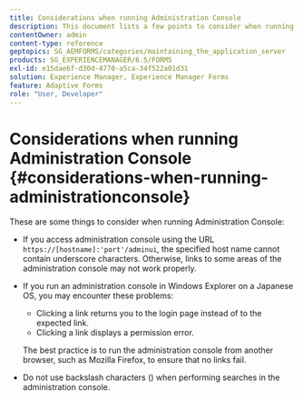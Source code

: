 ```yaml
---
title: Considerations when running Administration Console
description: This document lists a few points to consider when running Administration Console.
contentOwner: admin
content-type: reference
geptopics: SG_AEMFORMS/categories/maintaining_the_application_server
products: SG_EXPERIENCEMANAGER/6.5/FORMS
exl-id: e15dae6f-d30d-4770-a5ca-34f522a01d31
solution: Experience Manager, Experience Manager Forms
feature: Adaptive Forms
role: "User, Developer"
---
```

# Considerations when running Administration Console {#considerations-when-running-administrationconsole}

These are some things to consider when running Administration Console:

* If you access administration console using the URL `https://[hostname]:'port'/adminui`, the specified host name cannot contain underscore characters. Otherwise, links to some areas of the administration console may not work properly.
* If you run an administration console in Windows Explorer on a Japanese OS, you may encounter these problems:

    * Clicking a link returns you to the login page instead of to the expected link.
    * Clicking a link displays a permission error.

  The best practice is to run the administration console from another browser, such as Mozilla Firefox, to ensure that no links fail.

* Do not use backslash characters () when performing searches in the administration console.
